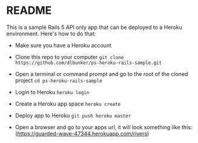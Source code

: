 # README
This is a sample Rails 5 API only app that can be deployed to a Heroku environment.
Here's how to do that:
* Make sure you have a Heroku account

* Clone this repo to your computer `git clone https://github.com/dlbunker/ps-heroku-rails-sample.git`

* Open a terminal or command prompt and go to the root of the cloned project `cd ps-heroku-rails-sample`

* Login to Heroku `heroku login`

* Create a Heroku app space `heroku create`

* Deploy app to Heroku `git push heroku master`

* Open a browser and go to your apps url, it will look something like this: (https://guarded-wave-47344.herokuapp.com/rivers)
